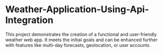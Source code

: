 # Weather-Application-Using-Api-Integration
This project demonstrates the creation of a functional and user-friendly weather web app. It meets the initial goals and can be enhanced further with features like multi-day forecasts, geolocation, or user accounts.
